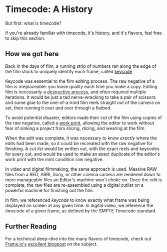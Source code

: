 # Timecode: A History

But first: what is timecode?

If you're already familiar with timecode, it's history, and it's flavors, feel free to
skip this section.

## How we got here

Back in the days of film, a running strip of numbers ran along the edge of the film
stock to uniquely identify each frame, called
[keycode](https://en.wikipedia.org/wiki/Keykode)

Keycode was essential to the film editing process. The raw negative of a film is
irreplaceable: you loose quality each time you make a copy. Editing film is necessarily
a [destructive process](https://nofilmschool.com/2017/06/editing-on-a-flatbed), and
often required multiple iterations. It would be just a tad nerve-wracking to take a pair
of scissors and some glue to the one-of-a-kind film reels straight out of the camera
on set, then running it over and over through a flatbed.

To avoid potential disaster, editors made their cut of the film using copies of the
raw negative, called a [work print](https://en.wikipedia.org/wiki/Workprint), allowing
the editor to work without fear of sinking a project from slicing, dicing, and wearing
at the film.

When the edit was complete, it was necessary to know *exactly* where the edits had been
made, so it could be recreated with the raw negative for finishing. A *cut list* would
be written out, with the exact reels and keycodes for every cut, and would be used to
make an exact duplicate of the editor's work print with the mint condition raw negative.

In video and digital filmmaking, the same approach is used. Massive RAW files from a
RED, ARRI, Sony, or other cinema camera are rendered down to more manageable files an
Editor's machine won't choke on. Once the edit is complete, the raw files are
re-assembled using a digital cutlist on a powerful machine for finishing out the film.

In film, we referenced *keycode* to know exactly what frame was being displayed on
screen at any given time. In digital video, we reference the *timecode* of a given
frame, as defined by the SMPTE Timecode standard.

## Further Reading

For a technical deep-dive into the many flavors of timecode, check out
[Frame.io's](frame.io)
[excellent blogpost](https://blog.frame.io/2017/07/17/timecode-and-frame-rates) on
the subject.